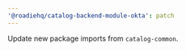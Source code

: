 ```yaml
---
'@roadiehq/catalog-backend-module-okta': patch
---
```


Update new package imports from `catalog-common`.
